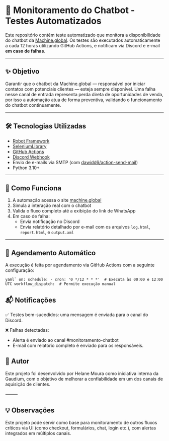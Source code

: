 # 🤖 Monitoramento do Chatbot - Testes Automatizados

Este repositório contém teste automatizado que monitora a disponibilidade do chatbot da [Machine.global](https://machine.global). Os testes são executados automaticamente a cada 12 horas utilizando GitHub Actions, e notificam via Discord e e-mail **em caso de falhas**.

---

## ✨ Objetivo

Garantir que o chatbot da Machine.global — responsável por iniciar contatos com potenciais clientes — esteja sempre disponível. Uma falha nesse canal de entrada representa perda direta de oportunidades de venda, por isso a automação atua de forma preventiva, validando o funcionamento do chatbot continuamente.

---

## 🛠️ Tecnologias Utilizadas

- [Robot Framework](https://robotframework.org/)
- [SeleniumLibrary](http://robotframework.org/SeleniumLibrary/)
- [GitHub Actions](https://github.com/features/actions)
- [Discord Webhook](https://support.discord.com/hc/pt-br/articles/228383668)
- Envio de e-mails via SMTP (com [dawidd6/action-send-mail](https://github.com/dawidd6/action-send-mail))
- Python 3.10+

---

## 🚀 Como Funciona

1. A automação acessa o site [machine.global](https://machine.global)
2. Simula a interação real com o chatbot
3. Valida o fluxo completo até a exibição do link de WhatsApp
4. Em caso de falha:
   - Envia notificação no Discord
   - Envia relatório detalhado por e-mail com os arquivos `log.html`, `report.html`, e `output.xml`

---

## 📅 Agendamento Automático

A execução é feita por agendamento via GitHub Actions com a seguinte configuração:

  ```yaml`
on:
  schedule:
    - cron: '0 */12 * * *'  # Executa às 00:00 e 12:00 UTC
  workflow_dispatch:  # Permite execução manual```

## 📬 Notificações

✅ Testes bem-sucedidos: uma mensagem é enviada para o canal do Discord.

❌ Falhas detectadas:
- Alerta é enviado ao canal #monitoramento-chatbot
- E-mail com relatório completo é enviado para os responsáveis.

## 👤 Autor

Este projeto foi desenvolvido por Helane Moura como iniciativa interna da Gaudium, com o objetivo de melhorar a confiabilidade em um dos canais de aquisição de clientes.

⸻

## 💡 Observações

Este projeto pode servir como base para monitoramento de outros fluxos críticos via UI (como checkout, formulários, chat, login etc.), com alertas integrados em múltiplos canais.
